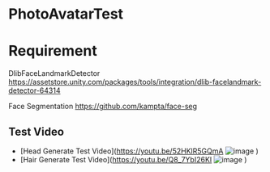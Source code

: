 # PhotoAvatarTest

# Requirement

DlibFaceLandmarkDetector
https://assetstore.unity.com/packages/tools/integration/dlib-facelandmark-detector-64314

Face Segmentation
https://github.com/kampta/face-seg

## Test Video
- [Head Generate Test Video](https://youtu.be/52HKlR5GQmA
![image](https://user-images.githubusercontent.com/87308307/150504000-95ebecd1-bf9c-433d-993d-4abf43877dc2.png)
)
- [Hair Generate Test Video](https://youtu.be/Q8_7YbI26KI
![image](https://user-images.githubusercontent.com/87308307/150503954-a479a401-b298-4095-8a08-af78ac899d82.png)
)
